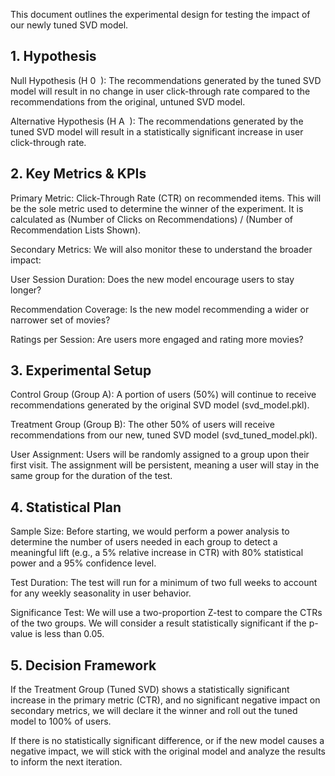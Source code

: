 
This document outlines the experimental design for testing the impact of our newly tuned SVD model.

## 1. Hypothesis
Null Hypothesis (H 
0
​
 ): The recommendations generated by the tuned SVD model will result in no change in user click-through rate compared to the recommendations from the original, untuned SVD model.

Alternative Hypothesis (H 
A
​
 ): The recommendations generated by the tuned SVD model will result in a statistically significant increase in user click-through rate.

## 2. Key Metrics & KPIs
Primary Metric: Click-Through Rate (CTR) on recommended items. This will be the sole metric used to determine the winner of the experiment. It is calculated as (Number of Clicks on Recommendations) / (Number of Recommendation Lists Shown).

Secondary Metrics: We will also monitor these to understand the broader impact:

User Session Duration: Does the new model encourage users to stay longer?

Recommendation Coverage: Is the new model recommending a wider or narrower set of movies?

Ratings per Session: Are users more engaged and rating more movies?

## 3. Experimental Setup
Control Group (Group A): A portion of users (50%) will continue to receive recommendations generated by the original SVD model (svd_model.pkl).

Treatment Group (Group B): The other 50% of users will receive recommendations from our new, tuned SVD model (svd_tuned_model.pkl).

User Assignment: Users will be randomly assigned to a group upon their first visit. The assignment will be persistent, meaning a user will stay in the same group for the duration of the test.

## 4. Statistical Plan
Sample Size: Before starting, we would perform a power analysis to determine the number of users needed in each group to detect a meaningful lift (e.g., a 5% relative increase in CTR) with 80% statistical power and a 95% confidence level.

Test Duration: The test will run for a minimum of two full weeks to account for any weekly seasonality in user behavior.

Significance Test: We will use a two-proportion Z-test to compare the CTRs of the two groups. We will consider a result statistically significant if the p-value is less than 0.05.

## 5. Decision Framework
If the Treatment Group (Tuned SVD) shows a statistically significant increase in the primary metric (CTR), and no significant negative impact on secondary metrics, we will declare it the winner and roll out the tuned model to 100% of users.

If there is no statistically significant difference, or if the new model causes a negative impact, we will stick with the original model and analyze the results to inform the next iteration.
